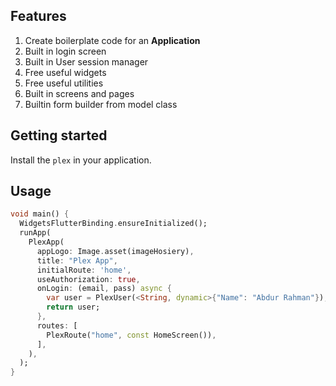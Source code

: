 <!--
This README describes the package. If you publish this package to pub.dev,
this README's contents appear on the landing page for your package.

For information about how to write a good package README, see the guide for
[writing package pages](https://dart.dev/guides/libraries/writing-package-pages).

For general information about developing packages, see the Dart guide for
[creating packages](https://dart.dev/guides/libraries/create-library-packages)
and the Flutter guide for
[developing packages and plugins](https://flutter.dev/developing-packages).
-->

## Features

1. Create boilerplate code for an **Application**
2. Built in login screen
3. Built in User session manager
4. Free useful widgets
5. Free useful utilities
6. Built in screens and pages
7. Builtin form builder from model class

## Getting started

Install the `plex` in your application.

## Usage

```dart
void main() {
  WidgetsFlutterBinding.ensureInitialized();
  runApp(
    PlexApp(
      appLogo: Image.asset(imageHosiery),
      title: "Plex App",
      initialRoute: 'home',
      useAuthorization: true,
      onLogin: (email, pass) async {
        var user = PlexUser(<String, dynamic>{"Name": "Abdur Rahman"});
        return user;
      },
      routes: [
        PlexRoute("home", const HomeScreen()),
      ],
    ),
  );
}
```
